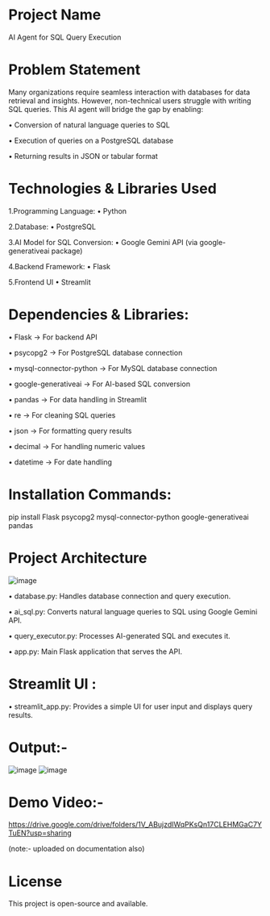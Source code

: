 # Project Name
AI Agent for SQL Query Execution
# Problem Statement 
Many organizations require seamless interaction with databases for data retrieval and 
insights. However, non-technical users struggle with writing SQL queries. This AI agent will 
bridge the gap by enabling: 

• Conversion of natural language queries to SQL

• Execution of queries on a PostgreSQL database 

• Returning results in JSON or tabular format

# Technologies & Libraries Used 
1.Programming Language: 
• Python 

2.Database: 
• PostgreSQL

3.AI Model for SQL Conversion: 
• Google Gemini API (via google-generativeai package) 

4.Backend Framework: 
• Flask 

5.Frontend UI 
• Streamlit

# Dependencies & Libraries: 
• Flask → For backend API 

• psycopg2 → For PostgreSQL database connection 

• mysql-connector-python → For MySQL database connection 

• google-generativeai → For AI-based SQL conversion 

• pandas → For data handling in Streamlit 

• re → For cleaning SQL queries 

• json → For formatting query results 

• decimal → For handling numeric values 

• datetime → For date handling

# Installation Commands:
pip install Flask psycopg2 mysql-connector-python google-generativeai pandas 

# Project Architecture 
![image](https://github.com/user-attachments/assets/bf98a5b1-b1cc-4a46-a83b-4e227c39161d)

• database.py: Handles database connection and query execution. 

• ai_sql.py: Converts natural language queries to SQL using Google Gemini API. 

• query_executor.py: Processes AI-generated SQL and executes it. 

• app.py: Main Flask application that serves the API. 

# Streamlit UI : 
• streamlit_app.py: Provides a simple UI for user input and displays query results.

# Output:- 
![image](https://github.com/user-attachments/assets/90ac2262-1d95-4ee3-9de4-f4ea3ee9a8a8)
![image](https://github.com/user-attachments/assets/da1234e4-935d-492d-8ba7-13a4dda3ba2e)

# Demo Video:-

https://drive.google.com/drive/folders/1V_ABujzdIWqPKsQn17CLEHMGaC7YTuEN?usp=sharing

(note:- uploaded on documentation also)

# License
This project is open-source and available.





